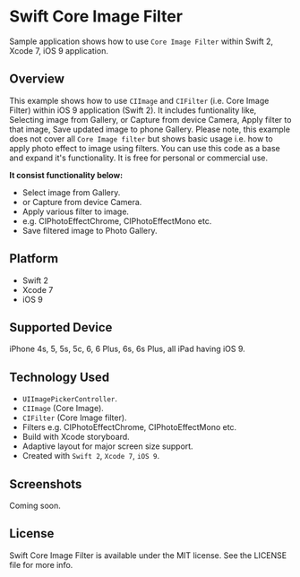 # Swift Core Image Filter
Sample application shows how to use ``Core Image Filter`` within Swift 2, Xcode 7, iOS 9 application.

## Overview
This example shows how to use ``CIImage`` and ``CIFilter`` (i.e. Core Image Filter) within iOS 9 application (Swift 2). It includes funtionality like, Selecting image from Gallery, or Capture from device Camera, Apply filter to that image, Save updated image to phone Gallery. Please note, this example does not cover all ``Core Image filter`` but shows basic usage i.e. how to apply photo effect to image using filters. You can use this code as a base and expand it's functionality. It is free for personal or commercial use.

**It consist functionality below:**
+ Select image from Gallery.
+ or Capture from device Camera.
+ Apply various filter to image.
+ e.g. CIPhotoEffectChrome, CIPhotoEffectMono etc.
+ Save filtered image to Photo Gallery.

## Platform
+ Swift 2
+ Xcode 7
+ iOS 9

## Supported Device
iPhone 4s, 5, 5s, 5c, 6, 6 Plus, 6s, 6s Plus, all iPad having iOS 9.

## Technology Used
+ ``UIImagePickerController``.
+ ``CIImage`` (Core Image). 
+ ``CIFilter`` (Core Image filter).
+ Filters e.g. CIPhotoEffectChrome, CIPhotoEffectMono etc.
+ Build with Xcode storyboard.
+ Adaptive layout for major screen size support.
+ Created with ``Swift 2``, ``Xcode 7``, ``iOS 9``.

## Screenshots
Coming soon.

## License
Swift Core Image Filter is available under the MIT license. See the LICENSE file for more info.

